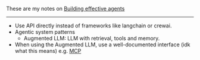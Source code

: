 These are my notes on [Building effective agents](https://www.anthropic.com/engineering/building-effective-agents)

---
- Use API directly instead of frameworks like langchain or crewai.
- Agentic system patterns
	- Augmented LLM: LLM with retrieval, tools and memory.
- When using the Augmented LLM, use a well-documented interface (idk what this means) e.g. [MCP](https://modelcontextprotocol.io/docs/develop/build-client#building-mcp-clients)